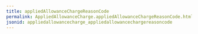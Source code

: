 ```yaml
---
title: appliedAllowanceChargeReasonCode
permalink: AppliedAllowanceCharge.appliedAllowanceChargeReasonCode.html
jsonid: appliedallowancecharge_appliedallowancechargereasoncode
---
```

